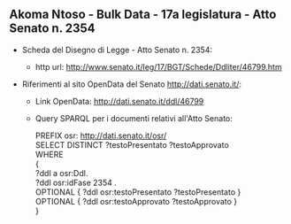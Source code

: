 ## Akoma Ntoso - Bulk Data - 17a legislatura - Atto Senato n. 2354 ##

* Scheda del Disegno di Legge - Atto Senato n. 2354:
	* http url: http://www.senato.it/leg/17/BGT/Schede/Ddliter/46799.htm

* Riferimenti al sito OpenData del Senato http://dati.senato.it/:
	* Link OpenData: http://dati.senato.it/ddl/46799
	* Query SPARQL per i documenti relativi all'Atto Senato:

        PREFIX osr: <http://dati.senato.it/osr/>  
		SELECT DISTINCT ?testoPresentato ?testoApprovato  
		WHERE  
		{  
		    ?ddl a osr:Ddl.  
		    ?ddl osr:idFase 2354 .  
		    OPTIONAL { ?ddl osr:testoPresentato ?testoPresentato }  
		    OPTIONAL { ?ddl osr:testoApprovato ?testoApprovato }  
		}
		